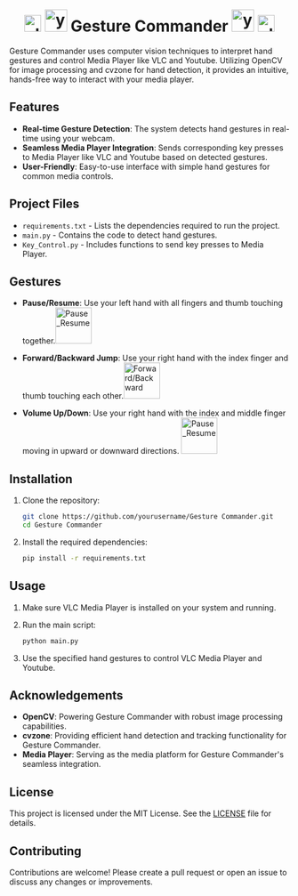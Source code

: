 <h1 align="center">
  <img width="30" alt="vlc" src="https://github.com/miteshgupta07/Gesture-Control-Media-Player-Using-Computer-Vision/assets/111682782/6cc78c35-1cb8-48df-b988-ddf95942c88b"> <img width="40" alt="youtube" src="https://github.com/miteshgupta07/VLC-Gesture-Commander/assets/111682782/39ae47da-b803-4a0d-b455-a38014204188"> Gesture Commander <img width="40" alt="youtube" src="https://github.com/miteshgupta07/VLC-Gesture-Commander/assets/111682782/39ae47da-b803-4a0d-b455-a38014204188"> <img width="30" alt="vlc" src="https://github.com/miteshgupta07/Gesture-Control-Media-Player-Using-Computer-Vision/assets/111682782/6cc78c35-1cb8-48df-b988-ddf95942c88b">
 
</h1>

Gesture Commander uses computer vision techniques to interpret hand gestures and control Media Player like VLC and Youtube. Utilizing OpenCV for image processing and cvzone for hand detection, it provides an intuitive, hands-free way to interact with your media player.


## Features

- **Real-time Gesture Detection**: The system detects hand gestures in real-time using your webcam.
- **Seamless Media Player Integration**: Sends corresponding key presses to Media Player like VLC and Youtube based on detected gestures.
- **User-Friendly**: Easy-to-use interface with simple hand gestures for common media controls.

  
## Project Files

- `requirements.txt` - Lists the dependencies required to run the project.
- `main.py` - Contains the code to detect hand gestures.
- `Key_Control.py` - Includes functions to send key presses to Media Player.

## Gestures

- **Pause/Resume**: Use your left hand with all fingers and thumb touching together.<img src="https://github.com/miteshgupta07/Gesture-Control-Media-Player-Using-Computer-Vision/assets/111682782/b40aecaf-6fe8-44ce-9806-6fe871e590cb" alt="Pause_Resume" width="65" height="65">
  

- **Forward/Backward Jump**: Use your right hand with the index finger and thumb touching each other.<img src="https://github.com/miteshgupta07/Gesture-Control-Media-Player-Using-Computer-Vision/assets/111682782/76686e25-c501-454a-a0e5-9072f83ee7e3" alt="Forward/Backward" width="65" height="65">
  
- **Volume Up/Down**: Use your right hand with the index and middle finger moving in upward or downward directions. <img src="https://github.com/miteshgupta07/Gesture-Control-Media-Player-Using-Computer-Vision/assets/111682782/f7371a73-88f2-435e-8cd3-de234dbedf61" alt="Pause_Resume" width="65" height="65">

## Installation

1. Clone the repository:
    ```sh
    git clone https://github.com/yourusername/Gesture Commander.git
    cd Gesture Commander
    ```

2. Install the required dependencies:
    ```sh
    pip install -r requirements.txt
    ```

## Usage

1. Make sure VLC Media Player is installed on your system and running.

2. Run the main script:
    ```sh
    python main.py
    ```

3. Use the specified hand gestures to control VLC Media Player and Youtube.


## Acknowledgements

- **OpenCV**: Powering Gesture Commander with robust image processing capabilities.
- **cvzone**: Providing efficient hand detection and tracking functionality for Gesture Commander.
- **Media Player**: Serving as the media platform for Gesture Commander's seamless integration.


## License

This project is licensed under the MIT License. See the [LICENSE](LICENSE) file for details.

## Contributing

Contributions are welcome! Please create a pull request or open an issue to discuss any changes or improvements.
